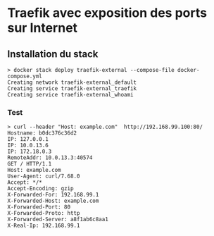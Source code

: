 # Traefik avec exposition des ports sur Internet

## Installation du stack

```shell
> docker stack deploy traefik-external --compose-file docker-compose.yml
Creating network traefik-external_default
Creating service traefik-external_traefik
Creating service traefik-external_whoami
```

### Test

```shell
> curl --header "Host: example.com"  http://192.168.99.100:80/
Hostname: b0dc376c36d2
IP: 127.0.0.1
IP: 10.0.13.6
IP: 172.18.0.3
RemoteAddr: 10.0.13.3:40574
GET / HTTP/1.1
Host: example.com
User-Agent: curl/7.68.0
Accept: */*
Accept-Encoding: gzip
X-Forwarded-For: 192.168.99.1
X-Forwarded-Host: example.com
X-Forwarded-Port: 80
X-Forwarded-Proto: http
X-Forwarded-Server: a8f1ab6c8aa1
X-Real-Ip: 192.168.99.1
```